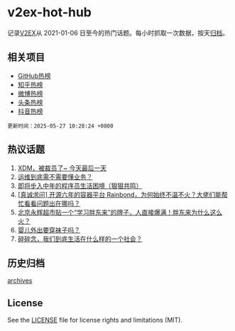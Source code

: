 # v2ex-hot-hub

 记录[V2EX](https://www.v2ex.com/)从 2021-01-06 日至今的热门话题。每小时抓取一次数据，按天[归档](archives)。
 
 ## 相关项目

- [GitHub热榜](https://github.com/lonnyzhang423/github-hot-hub)
- [知乎热榜](https://github.com/lonnyzhang423/zhihu-hot-hub)
- [微博热榜](https://github.com/lonnyzhang423/weibo-hot-hub)
- [头条热榜](https://github.com/lonnyzhang423/toutiao-hot-hub)
- [抖音热榜](https://github.com/lonnyzhang423/douyin-hot-hub)


 `更新时间：2025-05-27 10:28:24 +0800`

## 热议话题

1. [XDM，被裁员了~ 今天最后一天](https://www.v2ex.com/t/1134336)
1. [运维到底需不需要懂业务？](https://www.v2ex.com/t/1134460)
1. [即将步入中年的程序员生活困境（狠狠共鸣）](https://www.v2ex.com/t/1134319)
1. [[真诚求问] 开源六年的容器平台 Rainbond，为何始终不温不火？大佬们能帮忙看看问题出在哪吗？](https://www.v2ex.com/t/1134423)
1. [北京永辉超市贴一个“学习胖东来”的牌子，人直接爆满！胖东来为什么这么火？](https://www.v2ex.com/t/1134332)
1. [婴儿外出要穿袜子吗？](https://www.v2ex.com/t/1134449)
1. [碎碎念，我们到底生活在什么样的一个社会？](https://www.v2ex.com/t/1134418)

## 历史归档

[archives](archives)

## License

See the [LICENSE](LICENSE) file for license rights and limitations (MIT).
